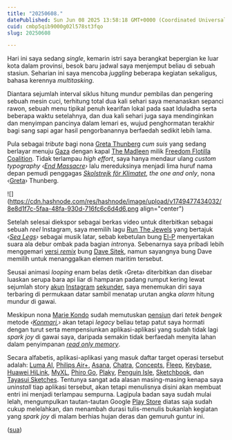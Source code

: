 ```yaml
---
title: "20250608."
datePublished: Sun Jun 08 2025 13:58:18 GMT+0000 (Coordinated Universal Time)
cuid: cmbp5qib9000g02l578st3fqo
slug: 20250608

---
```


Hari ini saya sedang *single*, kemarin istri saya berangkat bepergian ke luar kota dalam provinsi, besok baru jadwal saya menjemput beliau di sebuah stasiun. Seharian ini saya mencoba *juggling* beberapa kegiatan sekaligus, bahasa kerennya *multitasking*.

Diantara sejumlah interval siklus hitung mundur pembilas dan pengering sebuah mesin cuci, terhitung total dua kali sehari saya menanaskan sepanci rawon, sebuah menu tipikal penuh kearifan lokal pada saat Iduladha serta beberapa waktu setelahnya, dan dua kali sehari juga saya mendinginkan dan menyimpan pancinya dalam lemari es, wujud penghormatan terakhir bagi sang sapi agar hasil pengorbanannya berfaedah sedikit lebih lama.

Pula sebagai *tribute* bagi nona [Greta Thunberg](https://en.wikipedia.org/wiki/Greta_Thunberg) *cum suis* yang sedang berlayar menuju [Gaza](https://en.wikipedia.org/wiki/Gaza_Strip) dengan kapal [The Madleen](https://en.wikipedia.org/wiki/June_2025_Gaza_Freedom_Flotilla#Voyage) milik [Freedom Flotilla Coalition](https://freedomflotilla.org/). Tidak terlampau *high effort*, saya hanya mendaur ulang *custom typography* *‹*[*End Massacre*](https://www.instagram.com/reel/CzQezNoyblp/)*›* lalu mereduksinya menjadi lima huruf nama depan pemudi penggagas [*Skolstrejk för Klimatet*](https://en.wikipedia.org/wiki/Fridays_for_Future), *the one and only*, nona ‹[Greta](https://www.instagram.com/reel/DKpSIMZTcmC)› Thunberg.

![](https://cdn.hashnode.com/res/hashnode/image/upload/v1749477434032/8e8d1f7c-5faa-48fa-930d-716fc6c6d4d6.png align="center")

Setelah selesai diekspor sebagai berkas video untuk diterbitkan sebagai sebuah *reel* Instagram, saya memilih lagu [Run The Jewels](https://en.wikipedia.org/wiki/Run_the_Jewels) yang bertajuk *‹*[*Sea Legs*](https://www.youtube.com/watch?v=YbnhUVTTdHE)*›* sebagai musik latar, sebab kebetulan bung [El-P](https://en.wikipedia.org/wiki/El-P) menyertakan suara ala debur ombak pada bagian *intro*nya. Sebenarnya saya pribadi lebih menggemari [versi *remix*](https://www.youtube.com/watch?v=YbnhUVTTdHE) bung [Dave Sitek](https://en.wikipedia.org/wiki/Dave_Sitek), namun sayangnya bung Dave memilih untuk menanggalkan elemen maritim tersebut.

Seusai animasi *looping* enam belas detik ‹Greta› diterbitkan dan disebar luaskan serupa bara api liar di hamparan padang rumput kering lewat sejumlah story [akun](https://instagram.com/lv.dsgn.lv) [Instagram](https://instagram.com/sua.ist) [sekunder](https://instagram.com/ibu.ayu.lv), saya menemukan diri saya terbaring di permukaan datar sambil menatap urutan angka *alarm* hitung mundur di gawai.

Meskipun nona [Marie Kondo](https://en.wikipedia.org/wiki/Marie_Kondo) sudah memutuskan [pensiun](https://www.theguardian.com/lifeandstyle/2023/jan/30/queen-of-clean-marie-kondo-says-she-has-kind-of-given-up-on-tidying-at-home) dari *tetek bengek* metode *‹*[*Konmari*](https://konmari.com/about-the-konmari-method)*,›* akan tetapi *legacy* beliau tetap patut saya hormati dengan turut serta mempensiunkan aplikasi-aplikasi yang sudah tidak lagi *spark joy* di gawai saya, daripada semakin tidak berfaedah menyita lahan dalam penyimpanan [*read only memory*](https://en.wikipedia.org/wiki/Read-only_memory).

Secara alfabetis, aplikasi-aplikasi yang masuk daftar target operasi tersebut adalah: [Luma AI](https://play.google.com/store/apps/details?id=ai.lumalabs.polar), [Philips Air+](https://play.google.com/store/apps/details?id=com.philips.ph.homecare), [Asana](https://play.google.com/store/apps/details?id=com.asana.app), [Chatra](https://play.google.com/store/apps/details?id=com.chatra.app), [Concepts](https://play.google.com/store/apps/details?id=com.tophatch.concepts), [Fleep](https://play.google.com/store/apps/details?id=io.fleep.android), [Keybase](https://play.google.com/store/apps/details?id=io.keybase.ossifrage), [Huawei HiLink](https://consumer.huawei.com/minisite/mobilewifiapp/download_guide/en/download_guide.html), [MyXL](https://play.google.com/store/apps/details?id=com.apps.MyXL), [Phiro Go](https://play.google.com/store/apps/details?id=com.spasi.phirogo), [Plaky](https://play.google.com/store/apps/details?id=com.plaky.android), [Penguin Isle](https://play.google.com/store/apps/details?id=com.fantome.penguinisle), [Sketchbook](https://play.google.com/store/apps/details?id=com.adsk.sketchbook), dan [Tayasui Sketches](https://play.google.com/store/apps/details?id=com.tayasui.sketches). Tentunya sangat ada alasan masing-masing kenapa saya *uninstall* tiap aplikasi tersebut, akan tetapi menulisnya disini akan membuat entri ini menjadi terlampau sempurna. Lagipula badan saya sudah mulai lelah, mengumpulkan tautan-tautan Google [Play Store](https://en.wikipedia.org/wiki/Google_Play) diatas saja sudah cukup melelahkan, dan menambah durasi tulis-menulis bukanlah kegiatan yang *spark joy* di malam berhias hujan deras dan gemuruh guntur ini.

([sua](https://sua.ist))